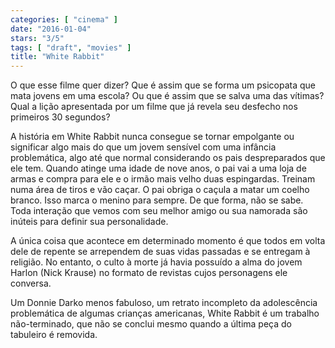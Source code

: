 ```yaml
---
categories: [ "cinema" ]
date: "2016-01-04"
stars: "3/5"
tags: [ "draft", "movies" ]
title: "White Rabbit"
---
```

O que esse filme quer dizer? Que é assim que se forma um psicopata
que mata jovens em uma escola? Ou que é assim que se salva uma das
vítimas? Qual a lição apresentada por um filme que já revela seu
desfecho nos primeiros 30 segundos?

A história em White Rabbit nunca consegue se tornar empolgante
ou significar algo mais do que um jovem sensível com uma infância
problemática, algo até que normal considerando os pais despreparados que
ele tem. Quando atinge uma idade de nove anos, o pai vai a uma loja de
armas e compra para ele e o irmão mais velho duas espingardas. Treinam
numa área de tiros e vão caçar. O pai obriga o caçula a matar um
coelho branco. Isso marca o menino para sempre. De que forma, não se
sabe. Toda interação que vemos com seu melhor amigo ou sua namorada
são inúteis para definir sua personalidade.

A única coisa que acontece em determinado momento é que todos em volta
dele de repente se arrependem de suas vidas passadas e se entregam à
religião. No entanto, o culto à morte já havia possuído a alma do
jovem Harlon (Nick Krause) no formato de revistas cujos personagens ele
conversa.

Um Donnie Darko menos fabuloso, um retrato incompleto da adolescência
problemática de algumas crianças americanas, White Rabbit é um
trabalho não-terminado, que não se conclui mesmo quando a última
peça do tabuleiro é removida.
